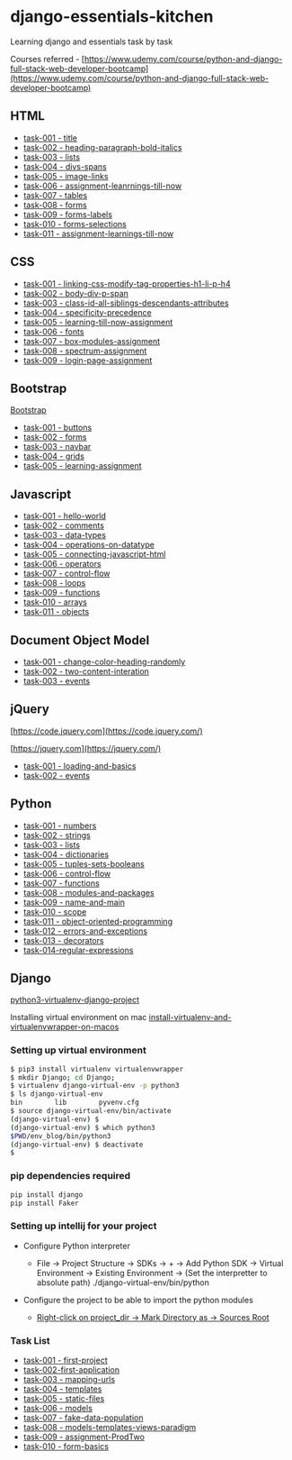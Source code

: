 # django-essentials-kitchen
Learning django and essentials task by task

Courses referred - [https://www.udemy.com/course/python-and-django-full-stack-web-developer-bootcamp](https://www.udemy.com/course/python-and-django-full-stack-web-developer-bootcamp)


## HTML

- [task-001 - title](html/task-001-title)
- [task-002 - heading-paragraph-bold-italics](html/task-002-heading-paragraph-bold-italics)
- [task-003 - lists](html/task-003-lists)
- [task-004 - divs-spans](html/task-004-divs-spans)
- [task-005 - image-links](task-005-image-links)
- [task-006 - assignment-leanrnings-till-now](html/task-006-assignment-leanrnings-till-now)
- [task-007 - tables](html/task-007-tables)
- [task-008 - forms](html/task-008-forms)
- [task-009 - forms-labels](html/task-009-form-labels)
- [task-010 - forms-selections](html/task-010-form-selections)
- [task-011 - assignment-learnings-till-now](html/task-011-assignment-learnings-till-now)

## CSS

- [task-001 - linking-css-modify-tag-properties-h1-li-p-h4](css-html/task-001-linking-css-modify-tag-properties-h1-li-p-h4)
- [task-002 - body-div-p-span](css-html/task-002-body-div-p-span)
- [task-003 - class-id-all-siblings-descendants-attributes](css-html/task-003-class-id-all-siblings-descendants-attributes)
- [task-004 - specificity-precedence](css-html/task-004-specificity-precedence)
- [task-005 - learning-till-now-assignment](css-html/task-005-learning-till-now-assignment)
- [task-006 - fonts](css-html/task-006-fonts)
- [task-007 - box-modules-assignment](css-html/task-007-box-models-assignment)
- [task-008 - spectrum-assignment](css-html/task-008-spectrum-assignment)
- [task-009 - login-page-assignment](css-html/task-009-login-page-assignment)
 


## Bootstrap

[Bootstrap](https://getbootstrap.com)

- [task-001 - buttons](bootstrap/task-001-buttons)
- [task-002 - forms](bootstrap/task-002-forms)
- [task-003 - navbar](bootstrap/task-003-navbars)
- [task-004 - grids](bootstrap/task-004-grids)
- [task-005 - learning-assignment](bootstrap/task-005-learning-assignment)


## Javascript

- [task-001 - hello-world](javascript/task-001-hello-world)
- [task-002 - comments](javascript/task-002-comments)
- [task-003 - data-types](javascript/task-003-data-types)
- [task-004 - operations-on-datatype](javascript/task-004-operations-on-datatypes)
- [task-005 - connecting-javascript-html](javascript/task-005-connecting-javascript-html)
- [task-006 - operators](javascript/task-006-operators)
- [task-007 - control-flow](javascript/task-007-control-flow)
- [task-008 - loops](javascript/task-008-loops)
- [task-009 - functions](javascript/task-009-functions)
- [task-010 - arrays](javascript/task-010-arrays)
- [task-011 - objects](javascript/task-011-objects)


## Document Object Model

- [task-001 - change-color-heading-randomly](document-object-model/task-001-change-color-heading-randomly)
- [task-002 - two-content-interation](document-object-model/task-002-two-content-interation)
- [task-003 - events](document-object-model/task-003-events)


## jQuery

[https://code.jquery.com](https://code.jquery.com/)

[https://jquery.com](https://jquery.com/)

- [task-001 - loading-and-basics](jQuery/task-001-loading-and-basics)
- [task-002 - events](jQuery/task-002-events)


## Python

- [task-001 - numbers](python/task-001-numbers)
- [task-002 - strings](python/task-002-strings)
- [task-003 - lists](python/task-003-lists)
- [task-004 - dictionaries](python/task-004-dictionaries)
- [task-005 - tuples-sets-booleans](python/task-005-tuples-sets-booleans)
- [task-006 - control-flow](python/task-006-control-flow)
- [task-007 - functions](python/task-007-functions)
- [task-008 - modules-and-packages](python/task-008-modules-and-packages)
- [task-009 - name-and-main](python/task-009-name-and-main)
- [task-010 - scope](python/task-010-scope)
- [task-011 - object-oriented-programming](python/task-011-object-oriented-programming)
- [task-012 - errors-and-exceptions](python/task-012-errors-and-exceptions)
- [task-013 - decorators](python/task-013-decorators)
- [task-014-regular-expressions](python/task-014-regular-expressions)

## Django

[python3-virtualenv-django-project](https://medium.com/@shishirthedev/install-python3-virtualenv-django-and-start-a-new-porject-on-you-macos-de429ad3fbc0)

Installing virtual environment on mac [install-virtualenv-and-virtualenvwrapper-on-macos](https://stackoverflow.com/questions/49470367/install-virtualenv-and-virtualenvwrapper-on-macos)

###  Setting up virtual environment
```bash
$ pip3 install virtualenv virtualenvwrapper
$ mkdir Django; cd Django;
$ virtualenv django-virtual-env -p python3
$ ls django-virtual-env 
bin        lib        pyvenv.cfg
$ source django-virtual-env/bin/activate
(django-virtual-env) $ 
(django-virtual-env) $ which python3
$PWD/env_blog/bin/python3
(django-virtual-env) $ deactivate
$
```

### pip dependencies required
```bash
pip install django
pip install Faker
```

### Setting up intellij for your project

- Configure Python interpreter
  - File -> Project Structure -> SDKs -> + -> Add Python SDK -> Virtual Environment -> Existing Environment
    -> (Set the interpretter to absolute path) ./django-virtual-env/bin/python
    
- Configure the project to be able to import the python modules
  - [Right-click on project_dir -> Mark Directory as -> Sources Root](https://stackoverflow.com/questions/38342618/pycharm-not-recognizing-django-project-imports-from-my-app-models-import-thing)   

### Task List

- [task-001 - first-project](Django/task-001-first-project)
- [task-002-first-application](Django/task-002-first-application)
- [task-003 - mapping-urls](Django/task-003-mapping-urls)
- [task-004 - templates](Django/task-004-templates)
- [task-005 - static-files](Django/task-005-static-files)
- [task-006 - models](Django/task-006-models)
- [task-007 - fake-data-population](Django/task-007-fake-data-population)
- [task-008 - models-templates-views-paradigm](Django/task-008-models-templates-views-paradigm)
- [task-009 - assignment-ProdTwo](Django/task-009-assignment-ProdTwo)
- [task-010 - form-basics](Django/task-010-form-basics)
